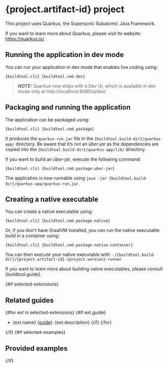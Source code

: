 # {project.artifact-id} project

This project uses Quarkus, the Supersonic Subatomic Java Framework.

If you want to learn more about Quarkus, please visit its website: https://quarkus.io/ .

## Running the application in dev mode

You can run your application in dev mode that enables live coding using:
```shell script
{buildtool.cli} {buildtool.cmd.dev}
```

> **_NOTE:_**  Quarkus now ships with a Dev UI, which is available in dev mode only at http://localhost:8080/q/dev/.

## Packaging and running the application

The application can be packaged using:
```shell script
{buildtool.cli} {buildtool.cmd.package}
```
It produces the `quarkus-run.jar` file in the `{buildtool.build-dir}/quarkus-app/` directory.
Be aware that it’s not an _über-jar_ as the dependencies are copied into the `{buildtool.build-dir}/quarkus-app/lib/` directory.

If you want to build an _über-jar_, execute the following command:
```shell script
{buildtool.cli} {buildtool.cmd.package-uber-jar}
```

The application is now runnable using `java -jar {buildtool.build-dir}/quarkus-app/quarkus-run.jar`.

## Creating a native executable

You can create a native executable using: 
```shell script
{buildtool.cli} {buildtool.cmd.package-native}
```

Or, if you don't have GraalVM installed, you can run the native executable build in a container using: 
```shell script
{buildtool.cli} {buildtool.cmd.package-native-container}
```

You can then execute your native executable with: `./{buildtool.build-dir}/{project.artifact-id}-{project.version}-runner`

If you want to learn more about building native executables, please consult {buildtool.guide}.

{#if selected-extensions}
## Related guides

{#for ext in selected-extensions}
{#if ext.guide}
- {ext.name} ([guide]({ext.guide})): {ext.description}
{/if}
{/for}

{/if}
{#if selected-examples}
## Provided examples
{/if}

